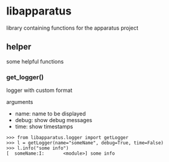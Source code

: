 # libapparatus

library containing functions for the apparatus project


## helper

some helpful functions

### get_logger()
logger with custom format

arguments
- name: name to be displayed
- debug: show debug messages
- time: show timestamps

```
>>> from libapparatus.logger import getLogger
>>> l = getLogger(name="someName", debug=True, time=False)
>>> l.info("some info")
[  someName:I:       <module>] some info
```

